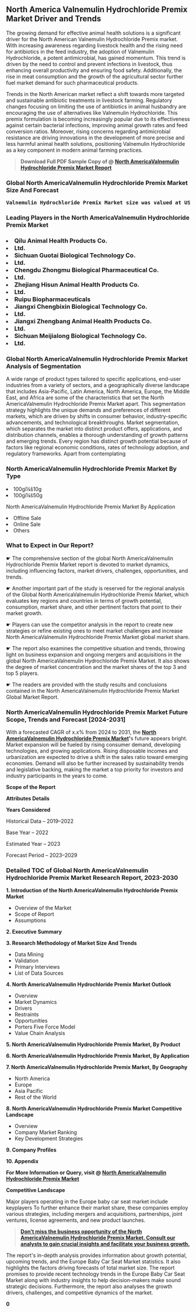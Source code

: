 <p><h2>North America Valnemulin Hydrochloride Premix Market Driver and Trends</h2><p>The growing demand for effective animal health solutions is a significant driver for the North American Valnemulin Hydrochloride Premix market. With increasing awareness regarding livestock health and the rising need for antibiotics in the feed industry, the adoption of Valnemulin Hydrochloride, a potent antimicrobial, has gained momentum. This trend is driven by the need to control and prevent infections in livestock, thus enhancing overall productivity and ensuring food safety. Additionally, the rise in meat consumption and the growth of the agricultural sector further fuel market demand for such pharmaceutical products.</p><p>Trends in the North American market reflect a shift towards more targeted and sustainable antibiotic treatments in livestock farming. Regulatory changes focusing on limiting the use of antibiotics in animal husbandry are encouraging the use of alternatives like Valnemulin Hydrochloride. This premix formulation is becoming increasingly popular due to its effectiveness against certain bacterial infections, improving animal growth rates and feed conversion ratios. Moreover, rising concerns regarding antimicrobial resistance are driving innovations in the development of more precise and less harmful animal health solutions, positioning Valnemulin Hydrochloride as a key component in modern animal farming practices.</p></p><blockquote id="" class=""><strong>Download Full PDF Sample Copy of @&nbsp;<a href="https://www.verifiedmarketreports.com/download-sample/?rid=236846&utm_source=GitHub-Jan&utm_medium=280" target="_blank">North AmericaValnemulin Hydrochloride Premix Market Report</a>&nbsp;&nbsp;</strong></blockquote><h3 id="" class=""><strong>Global&nbsp;North AmericaValnemulin Hydrochloride Premix Market Size And Forecast</strong></h3><pre class="reader-text-block__code-block"><strong>Valnemulin Hydrochloride Premix Market size was valued at USD 0.5 Billion in 2022 and is projected to reach USD 0.9 Billion by 2030, growing at a CAGR of 8.5% from 2024 to 2030.</strong></pre><h3 id="" class="">Leading Players in the&nbsp;North AmericaValnemulin Hydrochloride Premix Market</h3><h3 class=""></Li><Li>Qilu Animal Health Products Co.</Li><Li> Ltd.</Li><Li> Sichuan Guotai Biological Technology Co.</Li><Li> Ltd.</Li><Li> Chengdu Zhongmu Biological Pharmaceutical Co.</Li><Li> Ltd.</Li><Li> Zhejiang Hisun Animal Health Products Co.</Li><Li> Ltd.</Li><Li> Ruipu Biopharmaceuticals</Li><Li> Jiangxi Chengbixin Biological Technology Co.</Li><Li> Ltd.</Li><Li> Jiangxi Zhengbang Animal Health Products Co.</Li><Li> Ltd.</Li><Li> Sichuan Meijialong Biological Technology Co.</Li><Li> Ltd.</h3><h3 id="" class="">Global&nbsp;North AmericaValnemulin Hydrochloride Premix Market Analysis of Segmentation</h3><p id="" class="">A wide range of product types tailored to specific applications, end-user industries from a variety of sectors, and a geographically diverse landscape that includes Asia-Pacific, Latin America, North America, Europe, the Middle East, and Africa are some of the characteristics that set the North AmericaValnemulin Hydrochloride Premix Market apart. This segmentation strategy highlights the unique demands and preferences of different markets, which are driven by shifts in consumer behavior, industry-specific advancements, and technological breakthroughs. Market segmentation, which separates the market into distinct product offers, applications, and distribution channels, enables a thorough understanding of growth patterns and emerging trends. Every region has distinct growth potential because of factors like regional economic conditions, rates of technology adoption, and regulatory frameworks. Apart from contemplating</p><h3 id="" class="">North AmericaValnemulin Hydrochloride Premix Market&nbsp;By Type</h3><p></Li><Li>100gï¼š10g</Li><Li> 100gï¼š50g</p><div class="" data-test-id=""><p>North AmericaValnemulin Hydrochloride Premix Market&nbsp;By Application</p></div><p class=""></Li><Li>Offline Sale</Li><Li> Online Sale</Li><Li> Others</p><div class="" data-test-id=""><h3><span class="">What to Expect in Our Report?</span></h3></div><div class="" data-test-id=""><p><span class="">☛ The comprehensive section of the global North AmericaValnemulin Hydrochloride Premix Market report is devoted to market dynamics, including influencing factors, market drivers, challenges, opportunities, and trends.</span></p></div><div class="" data-test-id=""><p><span class="">☛ Another important part of the study is reserved for the regional analysis of the Global North AmericaValnemulin Hydrochloride Premix Market, which evaluates key regions and countries in terms of growth potential, consumption, market share, and other pertinent factors that point to their market growth.</span></p></div><div class="" data-test-id=""><p><span class="">☛ Players can use the competitor analysis in the report to create new strategies or refine existing ones to meet market challenges and increase North AmericaValnemulin Hydrochloride Premix Market global market share.</span></p></div><div class="" data-test-id=""><p><span class="">☛ The report also examines the competitive situation and trends, throwing light on business expansion and ongoing mergers and acquisitions in the global North AmericaValnemulin Hydrochloride Premix Market. It also shows the degree of market concentration and the market shares of the top 3 and top 5 players.</span></p></div><div class="" data-test-id=""><p><span class="">☛ The readers are provided with the study results and conclusions contained in the North AmericaValnemulin Hydrochloride Premix Market Global Market Report.</span></p></div><div class="" data-test-id=""><h3><span class="">North AmericaValnemulin Hydrochloride Premix Market Future Scope, Trends and Forecast [2024-2031]</span></h3></div><div class="" data-test-id=""><p><span class="">With a forecasted CAGR of x.x% from 2024 to 2031, the <strong><a href="https://www.verifiedmarketreports.com/download-sample/?rid=236846&utm_source=GitHub-Jan&utm_medium=280" target="_blank">North AmericaValnemulin Hydrochloride Premix Market</a>'</strong>s future appears bright. Market expansion will be fueled by rising consumer demand, developing technologies, and growing applications. Rising disposable incomes and urbanization are expected to drive a shift in the sales ratio toward emerging economies. Demand will also be further increased by sustainability trends and legislative backing, making the market a top priority for investors and industry participants in the years to come.</span></p><p id="ember66" class="ember-view reader-text-block__paragraph"><strong>Scope of the Report</strong></p><p id="ember67" class="ember-view reader-text-block__paragraph"><strong>Attributes Details</strong></p><p id="ember68" class="ember-view reader-text-block__paragraph"><strong>Years Considered</strong></p><p id="ember69" class="ember-view reader-text-block__paragraph">Historical Data &ndash; 2019&ndash;2022</p><p id="ember70" class="ember-view reader-text-block__paragraph">Base Year &ndash; 2022</p><p id="ember71" class="ember-view reader-text-block__paragraph">Estimated Year &ndash; 2023</p><p id="ember72" class="ember-view reader-text-block__paragraph">Forecast Period &ndash; 2023&ndash;2029</p></div><h3 id="" class="">Detailed TOC of Global North AmericaValnemulin Hydrochloride Premix Market Research Report, 2023-2030</h3><p id="" class=""><strong>1. Introduction of the North AmericaValnemulin Hydrochloride Premix Market</strong></p><ul><li>Overview of the Market</li><li>Scope of Report</li><li>Assumptions</li></ul><p id="" class=""><strong>2. Executive Summary</strong></p><p id="" class=""><strong>3. Research Methodology of Market Size And Trends</strong></p><ul><li>Data Mining</li><li>Validation</li><li>Primary Interviews</li><li>List of Data Sources</li></ul><p id="" class=""><strong>4. North AmericaValnemulin Hydrochloride Premix Market Outlook</strong></p><ul><li>Overview</li><li>Market Dynamics</li><li>Drivers</li><li>Restraints</li><li>Opportunities</li><li>Porters Five Force Model</li><li>Value Chain Analysis</li></ul><p id="" class=""><strong>5. North AmericaValnemulin Hydrochloride Premix Market, By Product</strong></p><p id="" class=""><strong>6. North AmericaValnemulin Hydrochloride Premix Market, By Application</strong></p><p id="" class=""><strong>7. North AmericaValnemulin Hydrochloride Premix Market, By Geography</strong></p><ul><li>North America</li><li>Europe</li><li>Asia Pacific</li><li>Rest of the World</li></ul><p id="" class=""><strong>8. North AmericaValnemulin Hydrochloride Premix Market Competitive Landscape</strong></p><ul><li>Overview</li><li>Company Market Ranking</li><li>Key Development Strategies</li></ul><p id="" class=""><strong>9. Company Profiles</strong></p><p id="" class=""><strong>10. Appendix</strong></p><p><strong>For More Information or Query, visit&nbsp;@ <a href="https://www.verifiedmarketreports.com/product/valnemulin-hydrochloride-premix-market/" target="_blank">North AmericaValnemulin Hydrochloride Premix Market</a></strong></p><p id="ember61" class="ember-view reader-text-block__paragraph"><strong>Competitive Landscape</strong></p><p id="ember62" class="ember-view reader-text-block__paragraph">Major players operating in the Europe baby car seat market include keyplayers To further enhance their market share, these companies employ various strategies, including mergers and acquisitions, partnerships, joint ventures, license agreements, and new product launches.</p><blockquote id="ember63" class="ember-view reader-text-block__blockquote"><strong><a href="https://www.verifiedmarketreports.com/download-sample/?rid=236846&utm_source=GitHub-Jan&utm_medium=280" target="_blank">Don&rsquo;t miss the business opportunity of the North AmericaValnemulin Hydrochloride Premix Market. Consult our analysts to gain crucial insights and facilitate your business growth.</a></strong></blockquote><p id="ember64" class="ember-view reader-text-block__paragraph">The report's in-depth analysis provides information about growth potential, upcoming trends, and the Europe Baby Car Seat Market statistics. It also highlights the factors driving forecasts of total market size. The report promises to provide recent technology trends in the Europe Baby Car Seat Market along with industry insights to help decision-makers make sound strategic decisions. Furthermore, the report also analyses the growth drivers, challenges, and competitive dynamics of the market.</p><p class="ember-view reader-text-block__paragraph"><strong>0</strong></p>
